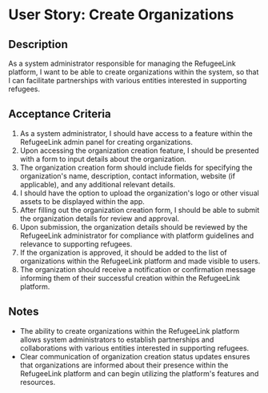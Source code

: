 # User Story: Create Organizations

## Description
As a system administrator responsible for managing the RefugeeLink platform, I want to be able to create organizations within the system, so that I can facilitate partnerships with various entities interested in supporting refugees.

## Acceptance Criteria
1. As a system administrator, I should have access to a feature within the RefugeeLink admin panel for creating organizations.
2. Upon accessing the organization creation feature, I should be presented with a form to input details about the organization.
3. The organization creation form should include fields for specifying the organization's name, description, contact information, website (if applicable), and any additional relevant details.
4. I should have the option to upload the organization's logo or other visual assets to be displayed within the app.
5. After filling out the organization creation form, I should be able to submit the organization details for review and approval.
6. Upon submission, the organization details should be reviewed by the RefugeeLink administrator for compliance with platform guidelines and relevance to supporting refugees.
7. If the organization is approved, it should be added to the list of organizations within the RefugeeLink platform and made visible to users.
8. The organization should receive a notification or confirmation message informing them of their successful creation within the RefugeeLink platform.

## Notes
- The ability to create organizations within the RefugeeLink platform allows system administrators to establish partnerships and collaborations with various entities interested in supporting refugees.
- Clear communication of organization creation status updates ensures that organizations are informed about their presence within the RefugeeLink platform and can begin utilizing the platform's features and resources.
